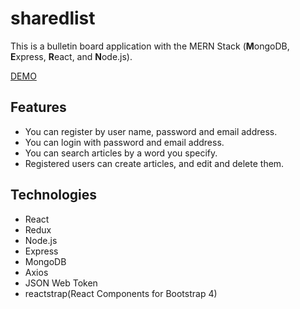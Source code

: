 # sharedlist

This is a bulletin board application with the MERN Stack (**M**ongoDB, **E**xpress, **R**eact, and **N**ode.js).

[DEMO](https://isao-sharedlist.herokuapp.com/)

## Features
 - You can register by user name, password and email address.
 - You can login with password and email address.
 - You can search articles by a word you specify.
 - Registered users can create articles, and edit and delete them. 
 
 ## Technologies
 - React
 - Redux
 - Node.js
 - Express
 - MongoDB
 - Axios
 - JSON Web Token
 - reactstrap(React Components for Bootstrap 4)
